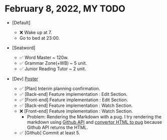 # February 8, 2022, MY TODO

- [Default]

  - ❌ Wake up at 7.
  - Go to bed at 23:00.

- [Seatword]

  - ✅ Word Master ~ 120w.
  - ✅ Grammar Zone(+WB) ~ 5 unit.
  - ✅ Junior Reading Tutor ~ 2 unit.

- [Dev] [Poster](https://github.com/Novelier-Webbelier/poster)

  - ✅ [Plan] Interim planning confirmation.
  - ✅ [Back-end] Feature implementation : Edit Section.
  - ✅ [Front-end] Feature implementation : Edit Section.
  - ✅ [Back-end] Feature implementation : Watch Section.
  - ❌ [Front-end] Feature implementation : Watch Section.
    - Problem: Rendering the Markdown with a pug. I try rendering the markdown using [Github API](https://docs.github.com/en/rest/reference/markdown) and [convertor HTML to pug](https://github.com/izolate/html2pug) because Github API returns the HTML.
  - ✅ [Github] Commit at least 5.
